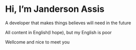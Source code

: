 <h1 align="left"> Hi, I’m Janderson Assis </h1>
<p align="left">A developer that makes things believes will need in the future</p>
<p align="left">All content in English(I hope), but my English is poor</p>
<p align="left">Wellcome and nice to meet you</p>

  
  
  <!--- - 
- 👀 I’m interested in ...
- 🌱 I’m currently learning ...
- 💞️ I’m looking to collaborate on ...
- 📫 How to reach me ...
- 😄 Pronouns: ...
- ⚡ Fun fact: ...
--->
<!---
JandersonJunio/JandersonJunio is a ✨ special ✨ repository because its `README.md` (this file) appears on your GitHub profile.
You can click the Preview link to take a look at your changes.
--->

